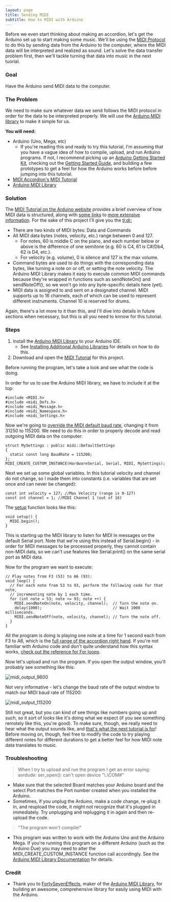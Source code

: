 ```yaml
---
layout: page
title: Sending MIDI
subtitle: How to MIDI with Arduino
---
```


Before we even start thinking about making an accordion, let's get the Arduino set up to start making some music.  We'll be using the [MIDI Protocol](https://en.wikipedia.org/wiki/MIDI) to do this by sending data from the Arduino to the computer, where the MIDI data will be interpreted and realized as sound.  Let's solve the data transfer problem first, then we'll tackle turning that data into music in the next tuorial.

### Goal

Have the Arduino send MIDI data to the computer.

### The Problem 

We need to make sure whatever data we send follows the MIDI protocol in order for the data to be interpreted properly.  We will use the [Arduino MIDI library](http://playground.arduino.cc/Main/MIDILibrary) to make it simple for us.

**You will need:**

- Arduino (Uno, Mega, etc)
    - If you're reading this and ready to try this tutorial, I'm assuming that you have a vague idea of how to compile, upload, and run Arduino programs.  If not, I recommend picking up an [Arduino Getting Started Kit](https://www.amazon.com/s/ref=nb_sb_ss_c_1_18?url=search-alias%3Daps&field-keywords=arduino+getting+started+kit&sprefix=arduino+getting+st%2Caps%2C202), checking out the [Getting Started Guide](https://www.arduino.cc/en/Guide/HomePage), and building a few prototypes to get a feel for how the Arduino works before before jumping into this tutorial.
- [MIDI Accordion's MIDI Tutorial](https://github.com/bvavra/MIDI_Accordion/tree/master/Prototypes/MIDI_Tutorial)
- [Arduino MIDI Library](http://playground.arduino.cc/Main/MIDILibrary)

### Solution

The [MIDI Tutorial on the Arduino website](https://www.arduino.cc/en/Tutorial/Midi) provides a brief overview of how MIDI data is structured, along with [some links](http://www.tigoe.net/pcomp/code/communication/midi/) to [more extensive information](http://hinton-instruments.co.uk/reference/midi/protocol/index.htm).  For the sake of this project I'll give you the [tl;dr:](https://en.wikipedia.org/wiki/Wikipedia:Too_long;_didn%27t_read)

- There are two kinds of MIDI bytes: Data and Commands
- All MIDI data bytes (notes, velocity, etc.) range between 0 and 127.
    - For notes, 60 is middle C on the piano, and each number below or above is the difference of one semitone (e.g. 60 is C4, 61 is C#/Db4, 62 is D4, etc.).
    - For velocity (e.g. volume), 0 is silence and 127 is the max volume.
- Command bytes are used to do things with the corresponding data bytes, like turning a note on or off, or setting the note velocity.  The Arduino MIDI Library makes it easy to execute common MIDI commands because they're wrapped in functions such as sendNoteOn() and sendNoteOff(), so we won't go into any byte-specific details here (yet).
- MIDI data is assigned to and sent on a designated channel. MIDI supports up to 16 channels, each of which can be used to represent different instruments. Channel 10 is reserved for drums.

Again, there's a lot more to it than this, and I'll dive into details in future sections when necessary, but this is all you need to knnow for this tutorial.

### Steps


1. Install the [Arduino MIDI Library](http://playground.arduino.cc/Main/MIDILibrary) to your Arduino IDE.
    - See [Installing Additional Arduino Libraries](https://www.arduino.cc/en/Guide/Libraries) for details on how to do this.
2. Download and open the [MIDI Tutorial](https://github.com/bvavra/MIDI_Accordion/tree/master/Prototypes/MIDI_Tutorial) for this project.
    
Before running the program, let's take a look and see what the code is doing.

In order for us to use the Arduino MIDI library, we have to include it at the top:

    #include <MIDI.h>
    #include <midi_Defs.h>
    #include <midi_Message.h>
    #include <midi_Namespace.h>
    #include <midi_Settings.h>
    
Now we're going to [override the MIDI default baud rate](http://arduinomidilib.fortyseveneffects.com/a00013.html), changing it from 31250 to 115200.  We need to do this in order to properly decode and read outgoing MIDI data on the computer:

    struct MySettings : public midi::DefaultSettings
    {
      static const long BaudRate = 115200;
    };
    MIDI_CREATE_CUSTOM_INSTANCE(HardwareSerial, Serial, MIDI, MySettings);

Next we set up some global variables.  In this tutorial velocity and channel do not change, so I made them into constants (i.e. variables that are set once and can never be changed):

    const int velocity = 127; //Max Velocity (range is 0-127)
    const int channel = 1; //MIDI Channel 1 (out of 16)
    
The [setup](https://www.arduino.cc/en/Reference/Setup) function looks like this:

    void setup() {
      MIDI.begin();
    }
    
This is starting up the MIDI library to listen for MIDI In messages on the default Serial port.  Note that we're using this instead of Serial.begin() - in order for MIDI messages to be processed properly, they cannot contain non-MIDI data, so we can't use features like Serial.print() on the same serial port as MIDI data.

Now for the program we want to execute:

    // Play notes from F3 (53) to A6 (93):
    void loop() {
      // For each note from 53 to 93, perform the following code for that note,
	  // incrementing note by 1 each time.
      for (int note = 53; note <= 93; note ++) {
        MIDI.sendNoteOn(note, velocity, channel);  // Turn the note on.
        delay(1000);                               // Wait 1000 milliseconds.
        MIDI.sendNoteOff(note, velocity, channel); // Turn the note off.
      }
    }
    
All the program is doing is playing one note at a time for 1 second each from F3 to A6, which is the [full range of the accordion right hand](https://en.wikipedia.org/wiki/Piano_accordion).  If you're not familiar with Arduino code and don't quite understand how this syntax works, [check out the reference for For loops](https://www.arduino.cc/en/Reference/For).

Now let's upload and run the program.  If you open the output window, you'll probably see something like this:

![midi_output_9600](https://raw.githubusercontent.com/bvavra/MIDI_Accordion/gh-pages/img/midi_output_9600.JPG)

Not very informative - let's change the baud rate of the output window to match our MIDI baud rate of 115200:

![midi_output_115200](https://raw.githubusercontent.com/bvavra/MIDI_Accordion/gh-pages/img/midi_output_115200.JPG)

Still not great, but you can kind of see things like numbers going up and such, so it sort of looks like it's doing what we expect (if you see something remotely like this, you're good).  To make sure, though, we really need to hear what the output sounds like, and [that's what the next tutorial is for](../midi-playback)!  Before moving on, though, feel free to modify the code to try playing different notes for different durations to get a better feel for how MIDI note data translates to music.

### Troubleshooting

> When I try to upload and run the program I get an error saying: 
> avrdude: ser_open(): can't open device "\\.\COM#"

- Make sure that the selected Board matches your Arduino board and the select Port matches the Port number created when you installed the Arduino.
- Sometimes, if you unplug the Arduino, make a code change, re-plug it in, and reupload the code, it might not recognize that it's plugged in immediately.  Try unplugging and replugging it in again and then re-upload the code.

> "The program won't compile!"

- This program was written to work with the Arduino Uno and the Arduino Mega.  If you're running this program on a different Arduino (such as the Arduino Due) you may need to alter the MIDI_CREATE_CUSTOM_INSTANCE function call accordingly.  See the [Arduino MIDI Library Documentation](http://arduinomidilib.fortyseveneffects.com/a00020.html#a95faae7d93fc1a603f99cc7ad92d72bf) for details.

### Credit

- Thank you to [FortySevenEffects](https://github.com/FortySevenEffects), maker of the [Arduino MIDI Library](https://github.com/FortySevenEffects/arduino_midi_library), for building an awesome, comprehensive library for easily using MIDI with the Arduino.
